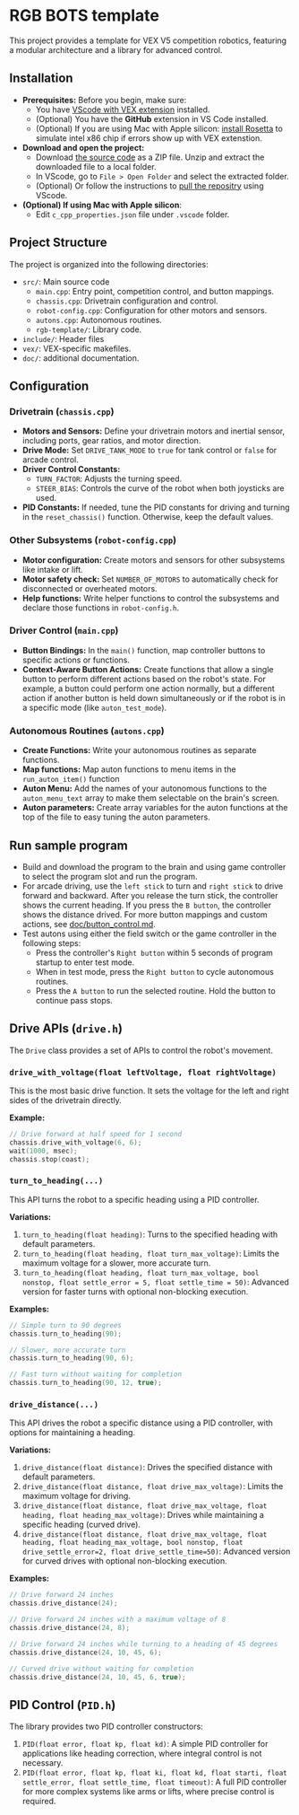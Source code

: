 # RGB BOTS template

This project provides a template for VEX V5 competition robotics, featuring a modular architecture and a library for advanced control.

## Installation
*   **Prerequisites:** 
Before you begin, make sure:
    - You have [VScode with VEX extension](https://kb.vex.com/hc/en-us/categories/360002333191-V5?sc=vs-code-extension) installed.
    - (Optional) You have the **GitHub** extension in VS Code installed.
    - (Optional) If you are using Mac with Apple silicon: [install Rosetta](https://support.apple.com/en-us/102527) to simulate intel x86 chip if errors show up with VEX extenstion.
*   **Download and open the project:** 
    *   Download [the source code](https://github.com/ericjiangxiao/2026-base/archive/refs/heads/main.zip) as a ZIP file. Unzip and extract the downloaded file to a local folder.
    *   In VScode, go to `File > Open Folder` and select the extracted folder.
    *  (Optional) Or follow the instructions to [pull the repositry](doc/how_to_clone_and_pull_with_vscode.md) using VScode.
*   **(Optional) If using Mac with Apple silicon**: 
    *   Edit `c_cpp_properties.json` file under `.vscode` folder.

## Project Structure

The project is organized into the following directories:

*   `src/`: Main source code
    *   `main.cpp`: Entry point, competition control, and button mappings.
    *   `chassis.cpp`: Drivetrain configuration and control.
    *   `robot-config.cpp`: Configuration for other motors and sensors.
    *   `autons.cpp`: Autonomous routines.
    *   `rgb-template/`: Library code.
*   `include/`: Header files
*   `vex/`: VEX-specific makefiles.
*   `doc/`: additional documentation.

## Configuration

### Drivetrain (`chassis.cpp`)

*   **Motors and Sensors:** Define your drivetrain motors and inertial sensor, including ports, gear ratios, and motor direction.
*   **Drive Mode:** Set `DRIVE_TANK_MODE` to `true` for tank control or `false` for arcade control.
*   **Driver Control Constants:**
    *   `TURN_FACTOR`: Adjusts the turning speed.
    *   `STEER_BIAS`: Controls the curve of the robot when both joysticks are used.
*   **PID Constants:** If needed, tune the PID constants for driving and turning in the `reset_chassis()` function. Otherwise, keep the default values.

### Other Subsystems (`robot-config.cpp`)

*   **Motor configuration:** Create motors and sensors for other subsystems like intake or lift.
*   **Motor safety check:** Set `NUMBER_OF_MOTORS` to automatically check for disconnected or overheated motors.
*   **Help functions:** Write helper functions to control the subsystems and declare those functions in `robot-config.h`.

### Driver Control (`main.cpp`)

*   **Button Bindings:** In the `main()` function, map controller buttons to specific actions or functions.
*   **Context-Aware Button Actions:** Create functions that allow a single button to perform different actions based on the robot's state. For example, a button could perform one action normally, but a different action if another button is held down simultaneously or if the robot is in a specific mode (like `auton_test_mode`).

### Autonomous Routines (`autons.cpp`)

*   **Create Functions:** Write your autonomous routines as separate functions.
*   **Map functions:** Map auton functions to menu items in the `run_auton_item()` function 
*   **Auton Menu:** Add the names of your autonomous functions to the `auton_menu_text` array to make them selectable on the brain's screen.
*   **Auton parameters:** Create array variables for the auton functions at the top of the file to easy tuning the auton parameters.

## Run sample program
- Build and download the program to the brain and using game controller to select the program slot and run the program.
- For arcade driving, use the `left stick` to turn and `right stick` to drive forward and backward. After you release the turn stick, the controller shows the current heading. If you press the `B button`, the controller shows the distance drived. For more button mappings and custom actions, see [doc/button_control.md](doc/button_control.md).
- Test autons using either the field switch or the game controller in the following steps:
    - Press the controller's `Right button` within 5 seconds of program startup to enter test mode.
    - When in test mode, press the `Right button` to cycle autonomous routines.
    - Press the `A button` to run the selected routine. Hold the button to continue pass stops.


## Drive APIs (`drive.h`)

The `Drive` class provides a set of APIs to control the robot's movement.

### `drive_with_voltage(float leftVoltage, float rightVoltage)`

This is the most basic drive function. It sets the voltage for the left and right sides of the drivetrain directly.

**Example:**

```cpp
// Drive forward at half speed for 1 second
chassis.drive_with_voltage(6, 6);
wait(1000, msec);
chassis.stop(coast);
```

### `turn_to_heading(...)`

This API turns the robot to a specific heading using a PID controller.

**Variations:**

1.  `turn_to_heading(float heading)`: Turns to the specified heading with default parameters.
2.  `turn_to_heading(float heading, float turn_max_voltage)`: Limits the maximum voltage for a slower, more accurate turn.
3.  `turn_to_heading(float heading, float turn_max_voltage, bool nonstop, float settle_error = 5, float settle_time = 50)`: Advanced version for faster turns with optional non-blocking execution.

**Examples:**

```cpp
// Simple turn to 90 degrees
chassis.turn_to_heading(90);

// Slower, more accurate turn
chassis.turn_to_heading(90, 6);

// Fast turn without waiting for completion
chassis.turn_to_heading(90, 12, true);
```

### `drive_distance(...)`

This API drives the robot a specific distance using a PID controller, with options for maintaining a heading.

**Variations:**

1.  `drive_distance(float distance)`: Drives the specified distance with default parameters.
2.  `drive_distance(float distance, float drive_max_voltage)`: Limits the maximum voltage for driving.
3.  `drive_distance(float distance, float drive_max_voltage, float heading, float heading_max_voltage)`: Drives while maintaining a specific heading (curved drive).
4.  `drive_distance(float distance, float drive_max_voltage, float heading, float heading_max_voltage, bool nonstop, float drive_settle_error=2, float drive_settle_time=50)`: Advanced version for curved drives with optional non-blocking execution.

**Examples:**

```cpp
// Drive forward 24 inches
chassis.drive_distance(24);

// Drive forward 24 inches with a maximum voltage of 8
chassis.drive_distance(24, 8);

// Drive forward 24 inches while turning to a heading of 45 degrees
chassis.drive_distance(24, 10, 45, 6);

// Curved drive without waiting for completion
chassis.drive_distance(24, 10, 45, 6, true);
```

## PID Control (`PID.h`)

The library provides two PID controller constructors:

1.  `PID(float error, float kp, float kd)`: A simple PID controller for applications like heading correction, where integral control is not necessary.
2.  `PID(float error, float kp, float ki, float kd, float starti, float settle_error, float settle_time, float timeout)`: A full PID controller for more complex systems like arms or lifts, where precise control is required.
